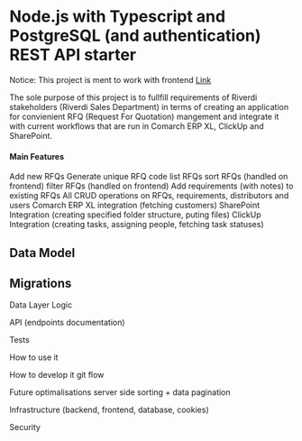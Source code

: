 # Node.js with Typescript and PostgreSQL (and authentication) REST API starter

Notice: This project is ment to work with frontend [Link](link)

The sole purpose of this project is to fullfill requirements of Riverdi stakeholders (Riverdi Sales Department) in terms of creating an application for convienient RFQ (Request For Quotation) mangement and integrate it with current workflows that are run in Comarch ERP XL, ClickUp and SharePoint.

#### Main Features

Add new RFQs
Generate unique RFQ code
list RFQs
sort RFQs (handled on frontend)
filter RFQs (handled on frontend)
Add requirements (with notes) to existing RFQs
All CRUD operations on RFQs, requirements, distributors and users
Comarch ERP XL integration (fetching customers)
SharePoint Integration (creating specified folder structure, puting files)
ClickUp Integration (creating tasks, assigning people, fetching task statuses)

## Data Model

## Migrations

Data Layer Logic

API (endpoints documentation)

Tests

How to use it

How to develop it
git flow

Future optimalisations
server side sorting + data pagination

Infrastructure (backend, frontend, database, cookies)

Security
